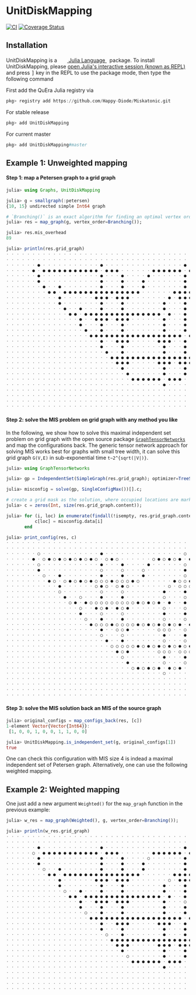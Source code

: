 # UnitDiskMapping

[![CI](https://github.com/Happy-Diode/UnitDiskMapping.jl/actions/workflows/ci.yml/badge.svg)](https://github.com/Happy-Diode/UnitDiskMapping.jl/actions/workflows/ci.yml)
[![Coverage Status](https://coveralls.io/repos/github/Happy-Diode/UnitDiskMapping.jl/badge.svg?branch=main&t=H2ReMe)](https://coveralls.io/github/Happy-Diode/UnitDiskMapping.jl?branch=main)

## Installation
<p>
UnitDiskMapping is a &nbsp;
    <a href="https://julialang.org">
        <img src="https://julialang.org/favicon.ico" width="16em">
        Julia Language
    </a>
    &nbsp; package. To install UnitDiskMapping,
    please <a href="https://docs.julialang.org/en/v1/manual/getting-started/">open
    Julia's interactive session (known as REPL)</a> and press <kbd>]</kbd> key in the REPL to use the package mode, then type the following command
</p>

First add the QuEra Julia registry via

```julia
pkg> registry add https://github.com/Happy-Diode/Miskatonic.git
```

For stable release

```julia
pkg> add UnitDiskMapping
```

For current master

```julia
pkg> add UnitDiskMapping#master
```

## Example 1: Unweighted mapping
#### Step 1: map a Petersen graph to a grid graph
```julia
julia> using Graphs, UnitDiskMapping

julia> g = smallgraph(:petersen)
{10, 15} undirected simple Int64 graph

# `Branching()` is an exact algorithm for finding an optimal vertex ordering
julia> res = map_graph(g, vertex_order=Branching());

julia> res.mis_overhead
89

julia> println(res.grid_graph)
⋅ ⋅ ⋅ ⋅ ⋅ ⋅ ⋅ ⋅ ⋅ ⋅ ⋅ ⋅ ⋅ ⋅ ⋅ ⋅ ⋅ ⋅ ⋅ ⋅ ⋅ ⋅ ⋅ ⋅ ⋅ ⋅ ⋅ ⋅ ⋅ ⋅ ⋅ ⋅ ⋅ ⋅ ⋅ ⋅ ⋅ ⋅ ⋅ ⋅ ⋅ 
⋅ ⋅ ⋅ ⋅ ⋅ ⋅ ⋅ ⋅ ⋅ ⋅ ⋅ ⋅ ⋅ ⋅ ⋅ ⋅ ⋅ ⋅ ⋅ ⋅ ⋅ ⋅ ⋅ ⋅ ⋅ ⋅ ⋅ ⋅ ⋅ ⋅ ⋅ ⋅ ⋅ ⋅ ⋅ ⋅ ⋅ ⋅ ⋅ ⋅ ⋅ 
⋅ ⋅ ⋅ ⋅ ⋅ ⋅ ● ⋅ ⋅ ⋅ ⋅ ⋅ ⋅ ⋅ ⋅ ⋅ ⋅ ⋅ ● ⋅ ⋅ ⋅ ⋅ ⋅ ⋅ ⋅ ⋅ ⋅ ⋅ ⋅ ⋅ ⋅ ⋅ ⋅ ● ⋅ ⋅ ⋅ ⋅ ⋅ ⋅ 
⋅ ⋅ ⋅ ⋅ ⋅ ● ⋅ ● ● ● ● ● ● ● ● ● ● ● ⋅ ● ● ● ⋅ ⋅ ⋅ ⋅ ⋅ ⋅ ● ● ● ● ● ● ⋅ ● ● ● ⋅ ⋅ ⋅ 
⋅ ⋅ ⋅ ⋅ ⋅ ⋅ ● ⋅ ⋅ ⋅ ⋅ ⋅ ⋅ ⋅ ⋅ ⋅ ⋅ ⋅ ● ⋅ ⋅ ⋅ ● ⋅ ⋅ ⋅ ⋅ ● ⋅ ⋅ ⋅ ⋅ ⋅ ⋅ ● ⋅ ⋅ ⋅ ● ⋅ ⋅ 
⋅ ⋅ ⋅ ⋅ ⋅ ⋅ ● ⋅ ⋅ ⋅ ⋅ ⋅ ⋅ ⋅ ⋅ ⋅ ⋅ ⋅ ● ⋅ ⋅ ⋅ ● ⋅ ⋅ ⋅ ● ⋅ ⋅ ⋅ ⋅ ⋅ ⋅ ⋅ ● ⋅ ⋅ ⋅ ● ⋅ ⋅ 
⋅ ⋅ ⋅ ⋅ ⋅ ⋅ ⋅ ● ⋅ ⋅ ● ⋅ ⋅ ⋅ ⋅ ⋅ ⋅ ⋅ ● ⋅ ⋅ ⋅ ● ⋅ ⋅ ⋅ ● ⋅ ⋅ ⋅ ⋅ ⋅ ⋅ ⋅ ● ⋅ ⋅ ⋅ ● ⋅ ⋅ 
⋅ ⋅ ⋅ ⋅ ⋅ ⋅ ⋅ ⋅ ● ● ⋅ ● ● ● ● ● ● ● ● ● ● ● ● ● ● ● ⋅ ⋅ ⋅ ⋅ ⋅ ⋅ ● ● ● ● ● ● ⋅ ● ⋅ 
⋅ ⋅ ⋅ ⋅ ⋅ ⋅ ⋅ ⋅ ⋅ ⋅ ● ⋅ ⋅ ⋅ ⋅ ⋅ ⋅ ● ● ● ⋅ ● ● ● ⋅ ⋅ ⋅ ⋅ ⋅ ⋅ ⋅ ● ⋅ ● ● ● ⋅ ⋅ ● ⋅ ⋅ 
⋅ ⋅ ⋅ ⋅ ⋅ ⋅ ⋅ ⋅ ⋅ ⋅ ● ⋅ ⋅ ⋅ ⋅ ⋅ ⋅ ⋅ ● ⋅ ⋅ ⋅ ● ⋅ ⋅ ⋅ ⋅ ⋅ ⋅ ⋅ ● ⋅ ⋅ ⋅ ● ⋅ ⋅ ⋅ ● ⋅ ⋅ 
⋅ ⋅ ⋅ ⋅ ⋅ ⋅ ⋅ ⋅ ⋅ ⋅ ⋅ ● ⋅ ⋅ ● ⋅ ⋅ ⋅ ● ⋅ ⋅ ⋅ ● ⋅ ⋅ ⋅ ⋅ ⋅ ⋅ ⋅ ● ⋅ ⋅ ⋅ ● ⋅ ⋅ ⋅ ● ⋅ ⋅ 
⋅ ⋅ ⋅ ⋅ ⋅ ⋅ ⋅ ⋅ ⋅ ⋅ ⋅ ⋅ ● ● ⋅ ● ● ● ● ● ● ● ● ● ● ● ● ● ● ● ⋅ ● ⋅ ⋅ ● ⋅ ⋅ ⋅ ● ⋅ ⋅ 
⋅ ⋅ ⋅ ⋅ ⋅ ⋅ ⋅ ⋅ ⋅ ⋅ ⋅ ⋅ ⋅ ⋅ ● ⋅ ⋅ ● ● ● ⋅ ● ● ● ⋅ ⋅ ⋅ ⋅ ⋅ ⋅ ● ⋅ ⋅ ⋅ ● ⋅ ⋅ ⋅ ● ⋅ ⋅ 
⋅ ⋅ ⋅ ⋅ ⋅ ⋅ ⋅ ⋅ ⋅ ⋅ ⋅ ⋅ ⋅ ⋅ ● ⋅ ⋅ ⋅ ● ⋅ ⋅ ⋅ ● ⋅ ⋅ ⋅ ⋅ ⋅ ⋅ ⋅ ● ⋅ ⋅ ⋅ ● ⋅ ⋅ ⋅ ● ⋅ ⋅ 
⋅ ⋅ ⋅ ⋅ ⋅ ⋅ ⋅ ⋅ ⋅ ⋅ ⋅ ⋅ ⋅ ⋅ ⋅ ● ⋅ ⋅ ● ⋅ ⋅ ⋅ ● ⋅ ⋅ ⋅ ⋅ ⋅ ⋅ ⋅ ● ⋅ ⋅ ⋅ ● ⋅ ⋅ ⋅ ● ⋅ ⋅ 
⋅ ⋅ ⋅ ⋅ ⋅ ⋅ ⋅ ⋅ ⋅ ⋅ ⋅ ⋅ ⋅ ⋅ ⋅ ⋅ ● ● ● ● ● ● ● ● ● ● ● ● ● ● ● ● ● ● ⋅ ● ⋅ ⋅ ● ⋅ ⋅ 
⋅ ⋅ ⋅ ⋅ ⋅ ⋅ ⋅ ⋅ ⋅ ⋅ ⋅ ⋅ ⋅ ⋅ ⋅ ⋅ ⋅ ⋅ ● ⋅ ⋅ ● ● ● ⋅ ⋅ ⋅ ⋅ ⋅ ● ● ● ⋅ ⋅ ● ⋅ ⋅ ⋅ ● ⋅ ⋅ 
⋅ ⋅ ⋅ ⋅ ⋅ ⋅ ⋅ ⋅ ⋅ ⋅ ⋅ ⋅ ⋅ ⋅ ⋅ ⋅ ⋅ ⋅ ● ⋅ ⋅ ⋅ ● ⋅ ⋅ ⋅ ⋅ ⋅ ⋅ ⋅ ● ⋅ ⋅ ⋅ ● ⋅ ⋅ ⋅ ● ⋅ ⋅ 
⋅ ⋅ ⋅ ⋅ ⋅ ⋅ ⋅ ⋅ ⋅ ⋅ ⋅ ⋅ ⋅ ⋅ ⋅ ⋅ ⋅ ⋅ ⋅ ● ⋅ ⋅ ● ⋅ ⋅ ⋅ ⋅ ⋅ ⋅ ⋅ ● ⋅ ⋅ ⋅ ● ⋅ ⋅ ⋅ ● ⋅ ⋅ 
⋅ ⋅ ⋅ ⋅ ⋅ ⋅ ⋅ ⋅ ⋅ ⋅ ⋅ ⋅ ⋅ ⋅ ⋅ ⋅ ⋅ ⋅ ⋅ ⋅ ● ● ● ● ● ● ● ● ● ● ● ● ● ● ● ● ● ● ⋅ ⋅ ⋅ 
⋅ ⋅ ⋅ ⋅ ⋅ ⋅ ⋅ ⋅ ⋅ ⋅ ⋅ ⋅ ⋅ ⋅ ⋅ ⋅ ⋅ ⋅ ⋅ ⋅ ⋅ ● ● ● ⋅ ⋅ ⋅ ⋅ ⋅ ● ● ● ⋅ ● ● ● ⋅ ⋅ ⋅ ⋅ ⋅ 
⋅ ⋅ ⋅ ⋅ ⋅ ⋅ ⋅ ⋅ ⋅ ⋅ ⋅ ⋅ ⋅ ⋅ ⋅ ⋅ ⋅ ⋅ ⋅ ⋅ ⋅ ⋅ ● ⋅ ⋅ ⋅ ⋅ ⋅ ⋅ ⋅ ● ⋅ ⋅ ⋅ ● ⋅ ⋅ ⋅ ⋅ ⋅ ⋅ 
⋅ ⋅ ⋅ ⋅ ⋅ ⋅ ⋅ ⋅ ⋅ ⋅ ⋅ ⋅ ⋅ ⋅ ⋅ ⋅ ⋅ ⋅ ⋅ ⋅ ⋅ ⋅ ⋅ ● ⋅ ⋅ ⋅ ⋅ ⋅ ⋅ ● ⋅ ⋅ ⋅ ● ⋅ ⋅ ⋅ ⋅ ⋅ ⋅ 
⋅ ⋅ ⋅ ⋅ ⋅ ⋅ ⋅ ⋅ ⋅ ⋅ ⋅ ⋅ ⋅ ⋅ ⋅ ⋅ ⋅ ⋅ ⋅ ⋅ ⋅ ⋅ ⋅ ⋅ ● ● ● ● ● ● ⋅ ● ● ● ⋅ ⋅ ⋅ ⋅ ⋅ ⋅ ⋅ 
⋅ ⋅ ⋅ ⋅ ⋅ ⋅ ⋅ ⋅ ⋅ ⋅ ⋅ ⋅ ⋅ ⋅ ⋅ ⋅ ⋅ ⋅ ⋅ ⋅ ⋅ ⋅ ⋅ ⋅ ⋅ ⋅ ⋅ ⋅ ⋅ ⋅ ● ⋅ ⋅ ⋅ ⋅ ⋅ ⋅ ⋅ ⋅ ⋅ ⋅ 
⋅ ⋅ ⋅ ⋅ ⋅ ⋅ ⋅ ⋅ ⋅ ⋅ ⋅ ⋅ ⋅ ⋅ ⋅ ⋅ ⋅ ⋅ ⋅ ⋅ ⋅ ⋅ ⋅ ⋅ ⋅ ⋅ ⋅ ⋅ ⋅ ⋅ ⋅ ⋅ ⋅ ⋅ ⋅ ⋅ ⋅ ⋅ ⋅ ⋅ ⋅ 
⋅ ⋅ ⋅ ⋅ ⋅ ⋅ ⋅ ⋅ ⋅ ⋅ ⋅ ⋅ ⋅ ⋅ ⋅ ⋅ ⋅ ⋅ ⋅ ⋅ ⋅ ⋅ ⋅ ⋅ ⋅ ⋅ ⋅ ⋅ ⋅ ⋅ ⋅ ⋅ ⋅ ⋅ ⋅ ⋅ ⋅ ⋅ ⋅ ⋅ ⋅ 
⋅ ⋅ ⋅ ⋅ ⋅ ⋅ ⋅ ⋅ ⋅ ⋅ ⋅ ⋅ ⋅ ⋅ ⋅ ⋅ ⋅ ⋅ ⋅ ⋅ ⋅ ⋅ ⋅ ⋅ ⋅ ⋅ ⋅ ⋅ ⋅ ⋅ ⋅ ⋅ ⋅ ⋅ ⋅ ⋅ ⋅ ⋅ ⋅ ⋅ ⋅ 
⋅ ⋅ ⋅ ⋅ ⋅ ⋅ ⋅ ⋅ ⋅ ⋅ ⋅ ⋅ ⋅ ⋅ ⋅ ⋅ ⋅ ⋅ ⋅ ⋅ ⋅ ⋅ ⋅ ⋅ ⋅ ⋅ ⋅ ⋅ ⋅ ⋅ ⋅ ⋅ ⋅ ⋅ ⋅ ⋅ ⋅ ⋅ ⋅ ⋅ ⋅ 
```

#### Step 2: solve the MIS problem on grid graph with any method you like
In the following, we show how to solve this maximal independent set problem on grid graph with the open source package [`GraphTensorNetworks`](https://github.com/Happy-Diode/GraphTensorNetworks.jl) and map the configurations back.
The generic tensor network approach for solving MIS works best for graphs with small tree width, it can solve this grid graph `G(V,E)` in sub-exponential time `t~2^{sqrt(|V|)}`.

```julia
julia> using GraphTensorNetworks

julia> gp = IndependentSet(SimpleGraph(res.grid_graph); optimizer=TreeSA(ntrials=1, niters=10), simplifier=MergeGreedy());

julia> misconfig = solve(gp, SingleConfigMax())[].c;

# create a grid mask as the solution, where occupied locations are marked as value 1.
julia> c = zeros(Int, size(res.grid_graph.content));

julia> for (i, loc) in enumerate(findall(!isempty, res.grid_graph.content))
           c[loc] = misconfig.data[i]
       end

julia> print_config(res, c)
⋅ ⋅ ⋅ ⋅ ⋅ ⋅ ⋅ ⋅ ⋅ ⋅ ⋅ ⋅ ⋅ ⋅ ⋅ ⋅ ⋅ ⋅ ⋅ ⋅ ⋅ ⋅ ⋅ ⋅ ⋅ ⋅ ⋅ ⋅ ⋅ ⋅ ⋅ ⋅ ⋅ ⋅ ⋅ ⋅ ⋅ ⋅ ⋅ ⋅ ⋅ 
⋅ ⋅ ⋅ ⋅ ⋅ ⋅ ⋅ ⋅ ⋅ ⋅ ⋅ ⋅ ⋅ ⋅ ⋅ ⋅ ⋅ ⋅ ⋅ ⋅ ⋅ ⋅ ⋅ ⋅ ⋅ ⋅ ⋅ ⋅ ⋅ ⋅ ⋅ ⋅ ⋅ ⋅ ⋅ ⋅ ⋅ ⋅ ⋅ ⋅ ⋅ 
⋅ ⋅ ⋅ ⋅ ⋅ ⋅ ○ ⋅ ⋅ ⋅ ⋅ ⋅ ⋅ ⋅ ⋅ ⋅ ⋅ ⋅ ● ⋅ ⋅ ⋅ ⋅ ⋅ ⋅ ⋅ ⋅ ⋅ ⋅ ⋅ ⋅ ⋅ ⋅ ⋅ ○ ⋅ ⋅ ⋅ ⋅ ⋅ ⋅ 
⋅ ⋅ ⋅ ⋅ ⋅ ● ⋅ ○ ● ○ ● ○ ● ○ ● ○ ● ○ ⋅ ○ ● ○ ⋅ ⋅ ⋅ ⋅ ⋅ ⋅ ○ ● ○ ● ○ ● ⋅ ● ○ ● ⋅ ⋅ ⋅ 
⋅ ⋅ ⋅ ⋅ ⋅ ⋅ ○ ⋅ ⋅ ⋅ ⋅ ⋅ ⋅ ⋅ ⋅ ⋅ ⋅ ⋅ ● ⋅ ⋅ ⋅ ● ⋅ ⋅ ⋅ ⋅ ● ⋅ ⋅ ⋅ ⋅ ⋅ ⋅ ○ ⋅ ⋅ ⋅ ○ ⋅ ⋅ 
⋅ ⋅ ⋅ ⋅ ⋅ ⋅ ● ⋅ ⋅ ⋅ ⋅ ⋅ ⋅ ⋅ ⋅ ⋅ ⋅ ⋅ ○ ⋅ ⋅ ⋅ ○ ⋅ ⋅ ⋅ ○ ⋅ ⋅ ⋅ ⋅ ⋅ ⋅ ⋅ ● ⋅ ⋅ ⋅ ● ⋅ ⋅ 
⋅ ⋅ ⋅ ⋅ ⋅ ⋅ ⋅ ○ ⋅ ⋅ ● ⋅ ⋅ ⋅ ⋅ ⋅ ⋅ ⋅ ● ⋅ ⋅ ⋅ ● ⋅ ⋅ ⋅ ● ⋅ ⋅ ⋅ ⋅ ⋅ ⋅ ⋅ ○ ⋅ ⋅ ⋅ ○ ⋅ ⋅ 
⋅ ⋅ ⋅ ⋅ ⋅ ⋅ ⋅ ⋅ ● ○ ⋅ ○ ● ○ ● ○ ● ○ ○ ○ ● ○ ○ ○ ● ○ ⋅ ⋅ ⋅ ⋅ ⋅ ⋅ ● ○ ○ ● ○ ● ⋅ ● ⋅ 
⋅ ⋅ ⋅ ⋅ ⋅ ⋅ ⋅ ⋅ ⋅ ⋅ ● ⋅ ⋅ ⋅ ⋅ ⋅ ⋅ ○ ● ○ ⋅ ○ ● ○ ⋅ ⋅ ⋅ ⋅ ⋅ ⋅ ⋅ ○ ⋅ ○ ○ ○ ⋅ ⋅ ○ ⋅ ⋅ 
⋅ ⋅ ⋅ ⋅ ⋅ ⋅ ⋅ ⋅ ⋅ ⋅ ○ ⋅ ⋅ ⋅ ⋅ ⋅ ⋅ ⋅ ○ ⋅ ⋅ ⋅ ○ ⋅ ⋅ ⋅ ⋅ ⋅ ⋅ ⋅ ● ⋅ ⋅ ⋅ ● ⋅ ⋅ ⋅ ● ⋅ ⋅ 
⋅ ⋅ ⋅ ⋅ ⋅ ⋅ ⋅ ⋅ ⋅ ⋅ ⋅ ● ⋅ ⋅ ○ ⋅ ⋅ ⋅ ● ⋅ ⋅ ⋅ ● ⋅ ⋅ ⋅ ⋅ ⋅ ⋅ ⋅ ○ ⋅ ⋅ ⋅ ○ ⋅ ⋅ ⋅ ○ ⋅ ⋅ 
⋅ ⋅ ⋅ ⋅ ⋅ ⋅ ⋅ ⋅ ⋅ ⋅ ⋅ ⋅ ○ ● ⋅ ● ○ ○ ○ ○ ○ ○ ○ ○ ○ ● ○ ● ○ ● ⋅ ● ⋅ ⋅ ● ⋅ ⋅ ⋅ ● ⋅ ⋅ 
⋅ ⋅ ⋅ ⋅ ⋅ ⋅ ⋅ ⋅ ⋅ ⋅ ⋅ ⋅ ⋅ ⋅ ○ ⋅ ⋅ ● ○ ● ⋅ ● ○ ● ⋅ ⋅ ⋅ ⋅ ⋅ ⋅ ○ ⋅ ⋅ ⋅ ○ ⋅ ⋅ ⋅ ○ ⋅ ⋅ 
⋅ ⋅ ⋅ ⋅ ⋅ ⋅ ⋅ ⋅ ⋅ ⋅ ⋅ ⋅ ⋅ ⋅ ● ⋅ ⋅ ⋅ ○ ⋅ ⋅ ⋅ ○ ⋅ ⋅ ⋅ ⋅ ⋅ ⋅ ⋅ ● ⋅ ⋅ ⋅ ● ⋅ ⋅ ⋅ ● ⋅ ⋅ 
⋅ ⋅ ⋅ ⋅ ⋅ ⋅ ⋅ ⋅ ⋅ ⋅ ⋅ ⋅ ⋅ ⋅ ⋅ ○ ⋅ ⋅ ● ⋅ ⋅ ⋅ ● ⋅ ⋅ ⋅ ⋅ ⋅ ⋅ ⋅ ○ ⋅ ⋅ ⋅ ○ ⋅ ⋅ ⋅ ○ ⋅ ⋅ 
⋅ ⋅ ⋅ ⋅ ⋅ ⋅ ⋅ ⋅ ⋅ ⋅ ⋅ ⋅ ⋅ ⋅ ⋅ ⋅ ● ○ ○ ○ ● ○ ○ ○ ○ ● ○ ● ○ ● ○ ● ○ ● ⋅ ● ⋅ ⋅ ● ⋅ ⋅ 
⋅ ⋅ ⋅ ⋅ ⋅ ⋅ ⋅ ⋅ ⋅ ⋅ ⋅ ⋅ ⋅ ⋅ ⋅ ⋅ ⋅ ⋅ ● ⋅ ⋅ ○ ○ ● ⋅ ⋅ ⋅ ⋅ ⋅ ○ ○ ○ ⋅ ⋅ ○ ⋅ ⋅ ⋅ ○ ⋅ ⋅ 
⋅ ⋅ ⋅ ⋅ ⋅ ⋅ ⋅ ⋅ ⋅ ⋅ ⋅ ⋅ ⋅ ⋅ ⋅ ⋅ ⋅ ⋅ ○ ⋅ ⋅ ⋅ ○ ⋅ ⋅ ⋅ ⋅ ⋅ ⋅ ⋅ ● ⋅ ⋅ ⋅ ● ⋅ ⋅ ⋅ ● ⋅ ⋅ 
⋅ ⋅ ⋅ ⋅ ⋅ ⋅ ⋅ ⋅ ⋅ ⋅ ⋅ ⋅ ⋅ ⋅ ⋅ ⋅ ⋅ ⋅ ⋅ ● ⋅ ⋅ ● ⋅ ⋅ ⋅ ⋅ ⋅ ⋅ ⋅ ○ ⋅ ⋅ ⋅ ○ ⋅ ⋅ ⋅ ○ ⋅ ⋅ 
⋅ ⋅ ⋅ ⋅ ⋅ ⋅ ⋅ ⋅ ⋅ ⋅ ⋅ ⋅ ⋅ ⋅ ⋅ ⋅ ⋅ ⋅ ⋅ ⋅ ○ ○ ○ ○ ○ ● ○ ● ○ ● ○ ● ○ ● ○ ● ○ ● ⋅ ⋅ ⋅ 
⋅ ⋅ ⋅ ⋅ ⋅ ⋅ ⋅ ⋅ ⋅ ⋅ ⋅ ⋅ ⋅ ⋅ ⋅ ⋅ ⋅ ⋅ ⋅ ⋅ ⋅ ● ○ ● ⋅ ⋅ ⋅ ⋅ ⋅ ○ ○ ○ ⋅ ○ ○ ○ ⋅ ⋅ ⋅ ⋅ ⋅ 
⋅ ⋅ ⋅ ⋅ ⋅ ⋅ ⋅ ⋅ ⋅ ⋅ ⋅ ⋅ ⋅ ⋅ ⋅ ⋅ ⋅ ⋅ ⋅ ⋅ ⋅ ⋅ ○ ⋅ ⋅ ⋅ ⋅ ⋅ ⋅ ⋅ ● ⋅ ⋅ ⋅ ● ⋅ ⋅ ⋅ ⋅ ⋅ ⋅ 
⋅ ⋅ ⋅ ⋅ ⋅ ⋅ ⋅ ⋅ ⋅ ⋅ ⋅ ⋅ ⋅ ⋅ ⋅ ⋅ ⋅ ⋅ ⋅ ⋅ ⋅ ⋅ ⋅ ● ⋅ ⋅ ⋅ ⋅ ⋅ ⋅ ○ ⋅ ⋅ ⋅ ○ ⋅ ⋅ ⋅ ⋅ ⋅ ⋅ 
⋅ ⋅ ⋅ ⋅ ⋅ ⋅ ⋅ ⋅ ⋅ ⋅ ⋅ ⋅ ⋅ ⋅ ⋅ ⋅ ⋅ ⋅ ⋅ ⋅ ⋅ ⋅ ⋅ ⋅ ○ ● ○ ● ○ ● ⋅ ● ○ ● ⋅ ⋅ ⋅ ⋅ ⋅ ⋅ ⋅ 
⋅ ⋅ ⋅ ⋅ ⋅ ⋅ ⋅ ⋅ ⋅ ⋅ ⋅ ⋅ ⋅ ⋅ ⋅ ⋅ ⋅ ⋅ ⋅ ⋅ ⋅ ⋅ ⋅ ⋅ ⋅ ⋅ ⋅ ⋅ ⋅ ⋅ ○ ⋅ ⋅ ⋅ ⋅ ⋅ ⋅ ⋅ ⋅ ⋅ ⋅ 
⋅ ⋅ ⋅ ⋅ ⋅ ⋅ ⋅ ⋅ ⋅ ⋅ ⋅ ⋅ ⋅ ⋅ ⋅ ⋅ ⋅ ⋅ ⋅ ⋅ ⋅ ⋅ ⋅ ⋅ ⋅ ⋅ ⋅ ⋅ ⋅ ⋅ ⋅ ⋅ ⋅ ⋅ ⋅ ⋅ ⋅ ⋅ ⋅ ⋅ ⋅ 
⋅ ⋅ ⋅ ⋅ ⋅ ⋅ ⋅ ⋅ ⋅ ⋅ ⋅ ⋅ ⋅ ⋅ ⋅ ⋅ ⋅ ⋅ ⋅ ⋅ ⋅ ⋅ ⋅ ⋅ ⋅ ⋅ ⋅ ⋅ ⋅ ⋅ ⋅ ⋅ ⋅ ⋅ ⋅ ⋅ ⋅ ⋅ ⋅ ⋅ ⋅ 
⋅ ⋅ ⋅ ⋅ ⋅ ⋅ ⋅ ⋅ ⋅ ⋅ ⋅ ⋅ ⋅ ⋅ ⋅ ⋅ ⋅ ⋅ ⋅ ⋅ ⋅ ⋅ ⋅ ⋅ ⋅ ⋅ ⋅ ⋅ ⋅ ⋅ ⋅ ⋅ ⋅ ⋅ ⋅ ⋅ ⋅ ⋅ ⋅ ⋅ ⋅ 
⋅ ⋅ ⋅ ⋅ ⋅ ⋅ ⋅ ⋅ ⋅ ⋅ ⋅ ⋅ ⋅ ⋅ ⋅ ⋅ ⋅ ⋅ ⋅ ⋅ ⋅ ⋅ ⋅ ⋅ ⋅ ⋅ ⋅ ⋅ ⋅ ⋅ ⋅ ⋅ ⋅ ⋅ ⋅ ⋅ ⋅ ⋅ ⋅ ⋅ ⋅
```

#### Step 3: solve the MIS solution back an MIS of the source graph
```julia
julia> original_configs = map_configs_back(res, [c])
1-element Vector{Vector{Int64}}:
 [1, 0, 0, 1, 0, 0, 1, 1, 0, 0]

julia> UnitDiskMapping.is_independent_set(g, original_configs[1])
true
```

One can check this configuration with MIS size 4 is indead a maximal independent set of Petersen graph.
Alternatively, one can use the following weighted mapping.

## Example 2: Weighted mapping
One just add a new argument `Weighted()` for the `map_graph` function in the previous example:
```julia
julia> w_res = map_graph(Weighted(), g, vertex_order=Branching());

julia> println(w_res.grid_graph)
⋅ ⋅ ⋅ ⋅ ⋅ ⋅ ⋅ ⋅ ⋅ ⋅ ⋅ ⋅ ⋅ ⋅ ⋅ ⋅ ⋅ ⋅ ⋅ ⋅ ⋅ ⋅ ⋅ ⋅ ⋅ ⋅ ⋅ ⋅ ⋅ ⋅ ⋅ ⋅ ⋅ ⋅ ⋅ ⋅ ⋅ ⋅ ⋅ ⋅ ⋅ 
⋅ ⋅ ⋅ ⋅ ⋅ ⋅ ⋅ ⋅ ⋅ ⋅ ⋅ ⋅ ⋅ ⋅ ⋅ ⋅ ⋅ ⋅ ⋅ ⋅ ⋅ ⋅ ⋅ ⋅ ⋅ ⋅ ⋅ ⋅ ⋅ ⋅ ⋅ ⋅ ⋅ ⋅ ⋅ ⋅ ⋅ ⋅ ⋅ ⋅ ⋅ 
⋅ ⋅ ⋅ ⋅ ⋅ ⋅ ● ⋅ ⋅ ⋅ ⋅ ⋅ ⋅ ⋅ ⋅ ⋅ ⋅ ⋅ ● ⋅ ⋅ ⋅ ⋅ ⋅ ⋅ ⋅ ⋅ ⋅ ⋅ ⋅ ⋅ ⋅ ⋅ ⋅ ● ⋅ ⋅ ⋅ ⋅ ⋅ ⋅ 
⋅ ⋅ ⋅ ⋅ ⋅ ○ ⋅ ● ● ● ● ● ● ● ● ● ● ● ⋅ ● ● ● ⋅ ⋅ ⋅ ⋅ ⋅ ⋅ ● ● ● ● ● ● ⋅ ● ● ● ⋅ ⋅ ⋅ 
⋅ ⋅ ⋅ ⋅ ⋅ ⋅ ● ⋅ ⋅ ⋅ ⋅ ⋅ ⋅ ⋅ ⋅ ⋅ ⋅ ⋅ ● ⋅ ⋅ ⋅ ● ⋅ ⋅ ⋅ ⋅ ○ ⋅ ⋅ ⋅ ⋅ ⋅ ⋅ ● ⋅ ⋅ ⋅ ● ⋅ ⋅ 
⋅ ⋅ ⋅ ⋅ ⋅ ⋅ ● ⋅ ⋅ ⋅ ⋅ ⋅ ⋅ ⋅ ⋅ ⋅ ⋅ ⋅ ● ⋅ ⋅ ⋅ ● ⋅ ⋅ ⋅ ● ⋅ ⋅ ⋅ ⋅ ⋅ ⋅ ⋅ ● ⋅ ⋅ ⋅ ● ⋅ ⋅ 
⋅ ⋅ ⋅ ⋅ ⋅ ⋅ ⋅ ○ ⋅ ⋅ ● ⋅ ⋅ ⋅ ⋅ ⋅ ⋅ ⋅ ● ⋅ ⋅ ⋅ ● ⋅ ⋅ ⋅ ● ⋅ ⋅ ⋅ ⋅ ⋅ ⋅ ⋅ ● ⋅ ⋅ ⋅ ● ⋅ ⋅ 
⋅ ⋅ ⋅ ⋅ ⋅ ⋅ ⋅ ⋅ ● ● ⋅ ● ● ● ● ● ● ● ● ● ● ● ● ● ● ● ⋅ ⋅ ⋅ ⋅ ⋅ ⋅ ● ● ● ● ● ● ⋅ ● ⋅ 
⋅ ⋅ ⋅ ⋅ ⋅ ⋅ ⋅ ⋅ ⋅ ⋅ ● ⋅ ⋅ ⋅ ⋅ ⋅ ⋅ ● ● ● ⋅ ● ● ● ⋅ ⋅ ⋅ ⋅ ⋅ ⋅ ⋅ ○ ⋅ ● ● ● ⋅ ⋅ ● ⋅ ⋅ 
⋅ ⋅ ⋅ ⋅ ⋅ ⋅ ⋅ ⋅ ⋅ ⋅ ● ⋅ ⋅ ⋅ ⋅ ⋅ ⋅ ⋅ ● ⋅ ⋅ ⋅ ● ⋅ ⋅ ⋅ ⋅ ⋅ ⋅ ⋅ ● ⋅ ⋅ ⋅ ● ⋅ ⋅ ⋅ ● ⋅ ⋅ 
⋅ ⋅ ⋅ ⋅ ⋅ ⋅ ⋅ ⋅ ⋅ ⋅ ⋅ ○ ⋅ ⋅ ● ⋅ ⋅ ⋅ ● ⋅ ⋅ ⋅ ● ⋅ ⋅ ⋅ ⋅ ⋅ ⋅ ⋅ ● ⋅ ⋅ ⋅ ● ⋅ ⋅ ⋅ ● ⋅ ⋅ 
⋅ ⋅ ⋅ ⋅ ⋅ ⋅ ⋅ ⋅ ⋅ ⋅ ⋅ ⋅ ● ● ⋅ ● ● ● ● ● ● ● ● ● ● ● ● ● ● ● ⋅ ● ⋅ ⋅ ● ⋅ ⋅ ⋅ ● ⋅ ⋅ 
⋅ ⋅ ⋅ ⋅ ⋅ ⋅ ⋅ ⋅ ⋅ ⋅ ⋅ ⋅ ⋅ ⋅ ● ⋅ ⋅ ● ● ● ⋅ ● ● ● ⋅ ⋅ ⋅ ⋅ ⋅ ⋅ ● ⋅ ⋅ ⋅ ○ ⋅ ⋅ ⋅ ○ ⋅ ⋅ 
⋅ ⋅ ⋅ ⋅ ⋅ ⋅ ⋅ ⋅ ⋅ ⋅ ⋅ ⋅ ⋅ ⋅ ● ⋅ ⋅ ⋅ ● ⋅ ⋅ ⋅ ● ⋅ ⋅ ⋅ ⋅ ⋅ ⋅ ⋅ ● ⋅ ⋅ ⋅ ● ⋅ ⋅ ⋅ ● ⋅ ⋅ 
⋅ ⋅ ⋅ ⋅ ⋅ ⋅ ⋅ ⋅ ⋅ ⋅ ⋅ ⋅ ⋅ ⋅ ⋅ ○ ⋅ ⋅ ● ⋅ ⋅ ⋅ ● ⋅ ⋅ ⋅ ⋅ ⋅ ⋅ ⋅ ● ⋅ ⋅ ⋅ ● ⋅ ⋅ ⋅ ● ⋅ ⋅ 
⋅ ⋅ ⋅ ⋅ ⋅ ⋅ ⋅ ⋅ ⋅ ⋅ ⋅ ⋅ ⋅ ⋅ ⋅ ⋅ ● ● ● ● ● ● ● ● ● ● ● ● ● ● ● ● ● ● ⋅ ● ⋅ ⋅ ● ⋅ ⋅ 
⋅ ⋅ ⋅ ⋅ ⋅ ⋅ ⋅ ⋅ ⋅ ⋅ ⋅ ⋅ ⋅ ⋅ ⋅ ⋅ ⋅ ⋅ ● ⋅ ⋅ ● ● ● ⋅ ⋅ ⋅ ⋅ ⋅ ● ● ● ⋅ ⋅ ● ⋅ ⋅ ⋅ ● ⋅ ⋅ 
⋅ ⋅ ⋅ ⋅ ⋅ ⋅ ⋅ ⋅ ⋅ ⋅ ⋅ ⋅ ⋅ ⋅ ⋅ ⋅ ⋅ ⋅ ● ⋅ ⋅ ⋅ ● ⋅ ⋅ ⋅ ⋅ ⋅ ⋅ ⋅ ● ⋅ ⋅ ⋅ ● ⋅ ⋅ ⋅ ● ⋅ ⋅ 
⋅ ⋅ ⋅ ⋅ ⋅ ⋅ ⋅ ⋅ ⋅ ⋅ ⋅ ⋅ ⋅ ⋅ ⋅ ⋅ ⋅ ⋅ ⋅ ○ ⋅ ⋅ ● ⋅ ⋅ ⋅ ⋅ ⋅ ⋅ ⋅ ● ⋅ ⋅ ⋅ ● ⋅ ⋅ ⋅ ● ⋅ ⋅ 
⋅ ⋅ ⋅ ⋅ ⋅ ⋅ ⋅ ⋅ ⋅ ⋅ ⋅ ⋅ ⋅ ⋅ ⋅ ⋅ ⋅ ⋅ ⋅ ⋅ ● ● ● ● ● ● ● ● ● ● ● ● ● ● ● ● ● ● ⋅ ⋅ ⋅ 
⋅ ⋅ ⋅ ⋅ ⋅ ⋅ ⋅ ⋅ ⋅ ⋅ ⋅ ⋅ ⋅ ⋅ ⋅ ⋅ ⋅ ⋅ ⋅ ⋅ ⋅ ● ● ● ⋅ ⋅ ⋅ ⋅ ⋅ ● ● ● ⋅ ● ● ● ⋅ ⋅ ⋅ ⋅ ⋅ 
⋅ ⋅ ⋅ ⋅ ⋅ ⋅ ⋅ ⋅ ⋅ ⋅ ⋅ ⋅ ⋅ ⋅ ⋅ ⋅ ⋅ ⋅ ⋅ ⋅ ⋅ ⋅ ● ⋅ ⋅ ⋅ ⋅ ⋅ ⋅ ⋅ ● ⋅ ⋅ ⋅ ● ⋅ ⋅ ⋅ ⋅ ⋅ ⋅ 
⋅ ⋅ ⋅ ⋅ ⋅ ⋅ ⋅ ⋅ ⋅ ⋅ ⋅ ⋅ ⋅ ⋅ ⋅ ⋅ ⋅ ⋅ ⋅ ⋅ ⋅ ⋅ ⋅ ○ ⋅ ⋅ ⋅ ⋅ ⋅ ⋅ ● ⋅ ⋅ ⋅ ● ⋅ ⋅ ⋅ ⋅ ⋅ ⋅ 
⋅ ⋅ ⋅ ⋅ ⋅ ⋅ ⋅ ⋅ ⋅ ⋅ ⋅ ⋅ ⋅ ⋅ ⋅ ⋅ ⋅ ⋅ ⋅ ⋅ ⋅ ⋅ ⋅ ⋅ ● ● ● ● ● ● ⋅ ● ● ● ⋅ ⋅ ⋅ ⋅ ⋅ ⋅ ⋅ 
⋅ ⋅ ⋅ ⋅ ⋅ ⋅ ⋅ ⋅ ⋅ ⋅ ⋅ ⋅ ⋅ ⋅ ⋅ ⋅ ⋅ ⋅ ⋅ ⋅ ⋅ ⋅ ⋅ ⋅ ⋅ ⋅ ⋅ ⋅ ⋅ ⋅ ● ⋅ ⋅ ⋅ ⋅ ⋅ ⋅ ⋅ ⋅ ⋅ ⋅ 
⋅ ⋅ ⋅ ⋅ ⋅ ⋅ ⋅ ⋅ ⋅ ⋅ ⋅ ⋅ ⋅ ⋅ ⋅ ⋅ ⋅ ⋅ ⋅ ⋅ ⋅ ⋅ ⋅ ⋅ ⋅ ⋅ ⋅ ⋅ ⋅ ⋅ ⋅ ⋅ ⋅ ⋅ ⋅ ⋅ ⋅ ⋅ ⋅ ⋅ ⋅ 
⋅ ⋅ ⋅ ⋅ ⋅ ⋅ ⋅ ⋅ ⋅ ⋅ ⋅ ⋅ ⋅ ⋅ ⋅ ⋅ ⋅ ⋅ ⋅ ⋅ ⋅ ⋅ ⋅ ⋅ ⋅ ⋅ ⋅ ⋅ ⋅ ⋅ ⋅ ⋅ ⋅ ⋅ ⋅ ⋅ ⋅ ⋅ ⋅ ⋅ ⋅ 
⋅ ⋅ ⋅ ⋅ ⋅ ⋅ ⋅ ⋅ ⋅ ⋅ ⋅ ⋅ ⋅ ⋅ ⋅ ⋅ ⋅ ⋅ ⋅ ⋅ ⋅ ⋅ ⋅ ⋅ ⋅ ⋅ ⋅ ⋅ ⋅ ⋅ ⋅ ⋅ ⋅ ⋅ ⋅ ⋅ ⋅ ⋅ ⋅ ⋅ ⋅ 
⋅ ⋅ ⋅ ⋅ ⋅ ⋅ ⋅ ⋅ ⋅ ⋅ ⋅ ⋅ ⋅ ⋅ ⋅ ⋅ ⋅ ⋅ ⋅ ⋅ ⋅ ⋅ ⋅ ⋅ ⋅ ⋅ ⋅ ⋅ ⋅ ⋅ ⋅ ⋅ ⋅ ⋅ ⋅ ⋅ ⋅ ⋅ ⋅ ⋅ ⋅
```
